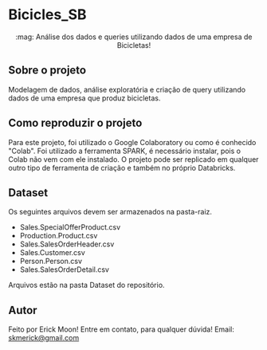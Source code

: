 # Bicicles_SB

<p align="center">:mag: Análise dos dados e queries utilizando dados de uma empresa de Bicicletas!</p>



## Sobre o projeto

Modelagem de dados, análise exploratória e criação de query utilizando dados de uma empresa que produz bicicletas.

## Como reproduzir o projeto

Para este projeto, foi utilizado o Google Colaboratory ou como é conhecido "Colab". Foi utilizado a ferramenta SPARK, é necessário instalar, pois o Colab não vem com ele instalado. O projeto pode ser replicado em qualquer outro tipo de ferramenta de criação e também no próprio Databricks.

## Dataset

Os seguintes arquivos devem ser armazenados na pasta-raiz.
- Sales.SpecialOfferProduct.csv
- Production.Product.csv
- Sales.SalesOrderHeader.csv
- Sales.Customer.csv
- Person.Person.csv
- Sales.SalesOrderDetail.csv

Arquivos estão na pasta Dataset do repositório.

## Autor

Feito por Erick Moon!
Entre em contato, para qualquer dúvida!
Email: skmerick@gmail.com
